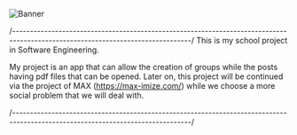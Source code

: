 ![Banner](https://user-images.githubusercontent.com/59172678/109437822-b4c82800-7a2f-11eb-9186-6306f614fddd.png)


/--------------------------------------------------------------------------------------------------------------------------------/
This is my school project in Software Engineering.

My project is an app that can allow the creation of groups while the posts having pdf files that can be opened.
Later on, this project will be continued via the project of MAX (https://max-imize.com/) while we choose a more social problem
that we will deal with.

/--------------------------------------------------------------------------------------------------------------------------------/
